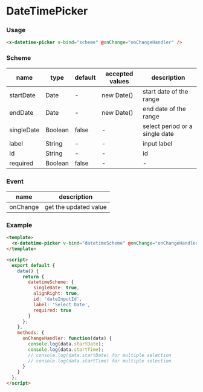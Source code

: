 # DateTimePicker

### Usage

```html
<x-datetime-picker v-bind="scheme" @onChange="onChangeHandler" />
```

### Scheme

| name       | type    | default | accepted values | description                    |
| ---------- | ------- | ------- | --------------- | ------------------------------ |
| startDate  | Date    | -       | new Date()      | start date of the range        |
| endDate    | Date    | -       | new Date()      | end date of the range          |
| singleDate | Boolean | false   | -               | select period or a single date |
| label      | String  | -       | -               | input label                    |
| id         | String  | -       | -               | id                             |
| required   | Boolean | false   | -               | -                              |

### Event

| name     | description           |
| -------- | --------------------- |
| onChange | get the updated value |

### Example

```html
<template>
  <x-datetime-picker v-bind="datetimeScheme" @onChange="onChangeHandler" />
</template>

<script>
  export default {
    data() {
      return {
        datetimeScheme: {
          singleDate: true,
          alignRight: true,
          id: 'dateInputId',
          label: 'Select Date',
          required: true
        }
      };
    },
    methods: {
      onChangeHandler: function(data) {
        console.log(data.startDate);
        console.log(data.startTime);
        // console.log(data.startDate) for multiple selection
        // console.log(data.startTime) for multiple selection
      }
    }
  };
</script>
```
